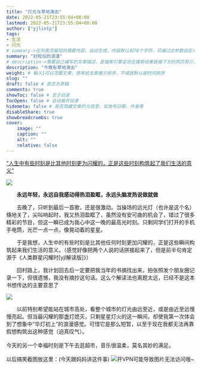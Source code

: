 ```yaml
---
title: "灯光与草地演出"
date: 2022-05-21T23:55:04+08:00
lastmod: 2022-05-21T23:55:04+08:00
author: ["yjlintp"]
tags:
- 生活
- 闪光
# summary->在列表页展现的摘要内容，自动生成，内容默认前70个字符，可通过此参数自定义，一般无需专门设置
summary: "封校后的浪漫"
# description->需要自己编写的文章描述，是搜索引擎呈现在搜索结果链接下方的网页简介，建议设置
description: "今晚有草地演出"
weight: # 输入1可以顶置文章，用来给文章展示排序，不填就默认按时间排序
slug: ""
draft: false # 是否为草稿
comments: true
showToc: false # 显示目录
TocOpen: false # 自动展开目录
hidemeta: false # 是否隐藏文章的元信息，如发布日期、作者等
disableShare: true 
showbreadcrumbs: true
cover:
    image: ""
    caption: ""
    alt: ""
    relative: false
---
```


<u>“人生中有些时刻是比其他时刻更为闪耀的，正是这些时刻构筑起了我们生活的意义”</u>

<!--more--> 
![](https://i.imgtg.com/2022/05/22/hANKY.jpg)

&ensp;&ensp;&ensp;&ensp;**永远年轻，永远自我感动得热泪盈眶，永远头脑发热说做就做**

&ensp;&ensp;&ensp;&ensp;去晚了，只听到最后一首歌，还是很激动。当操场的远光灯（也许是这个名）倏地关了，尖叫响起时，我又热泪盈眶了，虽然没有安可曲的机会了，错过了很多精彩的节目，但这一瞬已成为我心中这一晚的最高光时刻。只剩同学们打开的手机手电筒，光芒一点一点，像晃动着的星星。

&ensp;&ensp;&ensp;&ensp;于是我想，人生中的有些时刻是比其他任何时刻更加闪耀的，正是这些瞬间构筑起来我们生活的意义。（感觉好像把两个人说的话拼接起来了，但是前半句肯定源于《人类群星闪耀时[yjl解读版]》）

&ensp;&ensp;&ensp;&ensp;回村路上，我计划回去后一定要把我当年的书摘找出来，拍张照发个朋友圈记录一下，但很遗憾，我没有摘抄这句话。这么个解读法也离题太远，已经不是这本书想传达的主要意思了

![](https://i.imgtg.com/2022/05/22/hAK1c.png)

&ensp;&ensp;&ensp;&ensp;以前特别希望能站在城市高处，看整个城市的灯光由远至近，或是由近至远慢慢亮起。但当最闪耀的那盏灯熄灭，只剩星星灯火的这一瞬间，却使我第一次体会到了想象中“华灯初上”的浪漫感觉。可惜它是那么短暂，以至于现在我都无法再靠假想构筑出这种感觉（迫真叹气）。
<br><br>
今天的另一个幸福时刻是下午去逛超市，音乐很温柔，莫名其妙的满足。
<br><br>
以后搞笑截图放这里：(今天跟妈妈讲这件事)
![开VPN可能导致图片无法访问哦~](https://i.imgtg.com/2022/05/22/hA7BU.png)